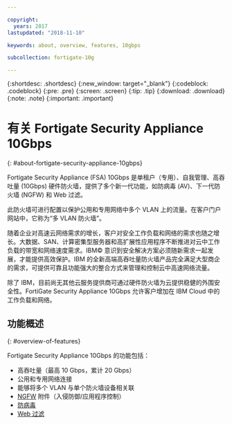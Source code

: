 ```yaml
---

copyright:
  years: 2017
lastupdated: "2018-11-10"

keywords: about, overview, features, 10gbps

subcollection: fortigate-10g

---
```


{:shortdesc: .shortdesc}
{:new_window: target="_blank"}
{:codeblock: .codeblock}
{:pre: .pre}
{:screen: .screen}
{:tip: .tip}
{:download: .download}
{:note: .note}
{:important: .important}

# 有关 Fortigate Security Appliance 10Gbps
{: #about-fortigate-security-appliance-10gbps}

Fortigate Security Appliance (FSA) 10Gbps 是单租户（专用）、自我管理、高吞吐量 (10Gbps) 硬件防火墙，提供了多个新一代功能，如防病毒 (AV)、下一代防火墙 (NGFW) 和 Web 过滤。

此防火墙可进行配置以保护公用和专用网络中多个 VLAN 上的流量。在客户门户网站中，它称为“多 VLAN 防火墙”。

随着企业对高速云网络需求的增长，客户对安全工作负载和网络的需求也随之增长。大数据、SAN、计算密集型服务器和高扩展性应用程序不断推进对云中工作负载的带宽和网络速度需求。IBM© 意识到安全解决方案必须随新需求一起发展，才能提供高效保护。IBM 的全新高端高吞吐量防火墙产品完全满足大型商企的需求，可提供可靠且功能强大的整合方式来管理和控制云中高速网络流量。

除了 IBM，目前尚无其他云服务提供商可通过硬件防火墙为云提供稳健的外围安全性。FortiGate Security Appliance 10Gbps 允许客户增加在 IBM Cloud 中的工作负载和网络。

## 功能概述
{: #overview-of-features}

Fortigate Security Appliance 10Gbps 的功能包括：

* 高吞吐量（最高 10 Gbps，累计 20 Gbps）
* 公用和专用网络连接
* 能够将多个 VLAN 与单个防火墙设备相关联
* [NGFW](https://www.fortinet.com/products/security-subscriptions/intrusion-prevention.html) 附件（入侵防御/应用程序控制）
* [防病毒](https://www.fortinet.com/products/security-subscriptions/antivirus.html)
* [Web 过滤](https://www.fortinet.com/products/security-subscriptions/web-filtering.html)
